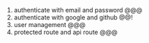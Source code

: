 1. authenticate with email and password @@@
2. authenticate with google and github  @@!
3. user management                      @@@
4. protected route and api route        @@@